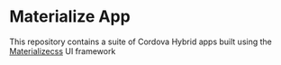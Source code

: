 # Materialize App

This repository contains a suite of Cordova Hybrid apps built using the [Materializecss](https://materializecss.com/) UI framework
